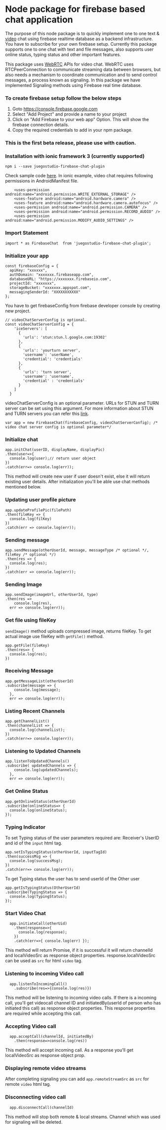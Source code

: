 Node package for firebase based chat application
================================================
The purpose of this node package is to quickly implement one to one text & [video](#start-video-chat) chat using firebase realtime database as a backend infrastructure. You have to subscribe for your own firebase setup. Currently this package supports one to one chat with text and file messages, also supports user online status, typing status and other important features. 

This package uses [WebRTC](https://webrtc.org/) APIs for video chat. WebRTC uses RTCPeerConnection to communicate streaming data between browsers, but also needs a mechanism to coordinate communication and to send control messages, a process known as signaling. In this package we have implemented Signaling methods using Firebase real time database.

### To create firebase setup follow the below steps
1. Goto https://console.firebase.google.com
2. Select "Add Project" and provide a name to your project
3. Click on "Add Firebase to your web app" Option. This will show the firebase connection details.
4. Copy the required credentials to add in your npm package.

### This is the first beta release, please use with caution.

### Installation with ionic framework 3 (currently supported)
```
npm i --save juegostudio-firebase-chat-plugin
```  
Check sample code [here](https://github.com/juegostudio-repo/firebase-chat-plugin/tree/master/example).
In ionic example, video chat requires following permissions in AndroidManifest file. 
``` 
    <uses-permission android:name="android.permission.WRITE_EXTERNAL_STORAGE" />
    <uses-feature android:name="android.hardware.camera" />
    <uses-feature android:name="android.hardware.camera.autofocus" />
    <uses-permission android:name="android.permission.CAMERA" />
    <uses-permission android:name="android.permission.RECORD_AUDIO" />
    <uses-permission android:name="android.permission.MODIFY_AUDIO_SETTINGS" />
```
### Import Statement

```
import * as FirebaseChat  from 'juegostudio-firebase-chat-plugin';
```


### Initialize your app
```
const firebaseConfig = {
  apiKey: "xxxxxx",
  authDomain: "xxxxxxx.firebaseapp.com",
  databaseURL: "https://xxxxxxx.firebaseio.com",
  projectId: "xxxxxxx",
  storageBucket: "xxxxxxx.appspot.com",
  messagingSenderId: "XXXXXXXXXXX"
};
```
You have to get  firebaseConfig from firebase developer console by creating new project.
```
// videoChatServerConfig is optional.
const videoChatServerConfig = {
    'iceServers': [
      {
        'urls': 'stun:stun.l.google.com:19302'
      },
      {
        'urls': 'yourturn server',
        'username': 'userName',
        'credential': 'credentials'
      },
      {
        'urls': 'turn server',
        'username': 'username',
        'credential' : 'credentials'
      }
    ]
  }
```
videoChatServerConfig is an optional parameter. URLs for STUN and TURN server can be set using this argument.
For more information about STUN and TURN servers you can refer this [link](https://www.html5rocks.com/en/tutorials/webrtc/infrastructure/).

```
var app = new FirebaseChat(firebaseConfig, videoChatServerConfig); /* video chat server config is optional parameter*/
```

### Initialize chat
```
app.initChat(userID, displayName, displayPic)
.then(user=>{
  console.log(user);// return user object
})
.catch(err=> console.log(err));
```
This method will create new user if user doesn't exist, else it will return existing user details. After initialization you'll be able use chat methods mentioned below.

### Updating user profile picture
```
app.updateProfilePic(filePath)
.then(fileKey => {
  console.log(filKey)
})
.catch(err => console.log(err));
```

### Sending message
```
app.sendMessage(otherUserId, message, messageType /* optional */, fileKey /* optional */)
.then(res => {
  console.log(res);
})
.catch(err => console.log(err));
```

### Sending Image
```
app.sendImage(imageUrl, otherUserId, type)
.then(res => 
    console.log(res),
  err => console.log(err));
```

### Get file using fileKey
``sendImage()`` method uploads compressed image, returns fileKey. To get actual image use fileKey with ``getFile()`` method.
```
app.getFile(fileKey)
.then(res=> {
  console.log(res);
})
```

### Receiving Message

```
app.getMessageList(otherUserId)
.subscribe(message => {
    console.log(message);
  }, 
  err => console.log(err));
```

### Listing Recent Channels 
```
app.getChannelList()
.then(channelList => {
  console.log(channelList);
})
.catch(err=> console.log(err));
```

### Listening to Updated Channels
```
app.listenToUpdatedChannels()
.subscribe( updatedChannels => {
    console.log(updatedChannels);
  },
  err => console.log(err));
```

### Get Online Status
```
app.getOnlineStatus(otherUserId)
.subscribe(onlineStatus=> {
  console.log(onlineStatus);
});
```

### Typing Indicator 
To set Typing status of the user parameters required are: Receiver's UserID and id of the ```input``` html tag.
```
app.setIsTypingStatus(otherUserId, inputTagId)
.then(successMsg => {
  console.log(successMsg);
})
.catch(err=> console.log(err));
```
To get Typing status the user has to send userId of the Other user 
```
app.getIsTypingStatus(OtherUserId)
.subscribe(TypingStatus => {
  console.log(TypingStatus);
});
```

### Start Video Chat

```
  app.initiateCall(otherUid)
    .then(response=>{
      console.log(response);
    })
    .catch(err=>{ console.log(err) });
```
This method will return Promise, if it is successful it will return channelId and localVideoSrc as response object properties. response.localVideoSrc can be used as ``src`` for html ``video`` tag.

### Listening to incoming Video call

```
  app.listenToIncomingCall()
    .subscribe(res=>{console.log(res)})
``` 
This method will be listening to incoming video calls. If there is a incoming call, you'll get videocall channel ID and initiatedBy(userId of person who has initiated this call) as response object properties. This response properties are required while accepting this call.  

### Accepting Video call

```
  app.acceptCall(channelId, initiatedBy)
    .then(response=>console.log(res))
```
This method will accept incoming call. As a response you'll get localVideoSrc as response object prop.

### Displaying remote video streams
After completing signaling you can add ``app.remoteStreamSrc`` as ``src`` for remote ``video`` html tag.

### Disconnecting video call
```
  app.disconnectCall(channelId)  
```
This method will stop both remote & local streams. Channel which was used for signaling will be deleted.